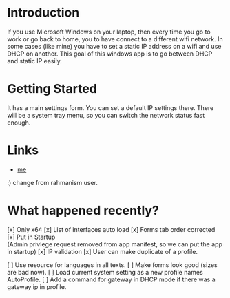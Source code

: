 # Introduction
If you use Microsoft Windows on your laptop, then every time you go to work or go back to home, you to have connect to a different wifi network. In some cases (like mine) you have to set a static IP address on a wifi and use DHCP on another.
This goal of this windows app is to go between DHCP and static IP easily.

# Getting Started
It has a main settings form. You can set a default IP settings there.
There will be a system tray menu, so you can switch the network status fast enough.

# Links
- [me](http://rahmanism.ir)

:)
change from rahmanism user.

# What happened recently?
[x] Only x64
[x] List of interfaces auto load
[x] Forms tab order corrected
[x] Put in Startup  
  (Admin privlege request removed from app manifest, so we can put the app in startup)
[x] IP validation
[x] User can make duplicate of a profile.

[ ] Use resource for languages in all texts.
[ ] Make forms look good (sizes are bad now).
[ ] Load current system setting as a new profile names AutoProfile.
[ ] Add a command for gateway in DHCP mode if there was a gateway ip in profile.

